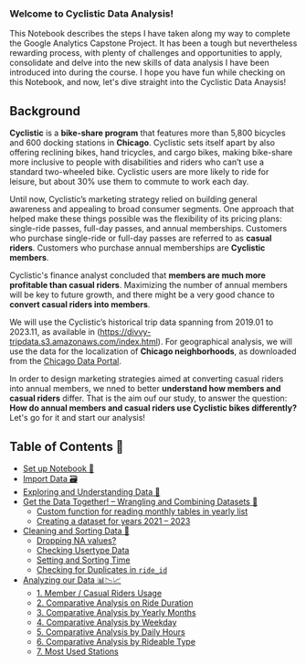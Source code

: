### **Welcome to Cyclistic Data Analysis!** 
This Notebook describes the steps I have taken along my way to complete the Google Analytics Capstone Project. It has been a tough but nevertheless rewarding process, with plenty of challenges and opportunities to apply, consolidate and delve into the new skills of data analysis I have been introduced into during the course. I hope you have fun while checking on this Notebook, and now, let's dive straight into the Cyclistic Data Anaysis!

## Background
**Cyclistic** is a **bike-share program** that features more than 5,800 bicycles and 600 docking stations in **Chicago**. Cyclistic sets itself apart by also offering reclining bikes, hand tricycles, and cargo bikes, making bike-share more inclusive to people with disabilities and riders who can’t use a standard two-wheeled bike. Cyclistic users are more likely to ride for leisure, but about 30% use them to commute to work each day.

Until now, Cyclistic’s marketing strategy relied on building general awareness and appealing to broad consumer segments. One approach that helped make these things possible was the flexibility of its pricing plans: single-ride passes, full-day passes, and annual memberships. Customers who purchase single-ride or full-day passes are referred to as **casual riders**. Customers who purchase annual memberships are **Cyclistic members**.

Cyclistic's finance analyst concluded that **members are much more profitable than casual riders**. Maximizing the number of annual members will be key to future growth, and there might be a very good chance to **convert casual riders into members**. 

We will use the Cyclistic’s historical trip data spanning from 2019.01 to 2023.11, as available in (https://divvy-tripdata.s3.amazonaws.com/index.html).
For geographical analysis, we will use  the data for the localization of **Chicago neighborhoods**, as downloaded from the [Chicago Data Portal](https://data.cityofchicago.org/Facilities-Geographic-Boundaries/Boundaries-Neighborhoods/bbvz-uum9).

In order to design marketing strategies aimed at converting casual riders into annual members, we nned to better **understand how members and casual riders** differ. That is the aim ouf our study, to answer the question: 
**How do annual members and casual riders use Cyclistic bikes differently?**
Let's go for it and start our analysis!

## Table of Contents 📖
* [Set up Notebook 📘](#chapter1)
* [Import Data 🗃️](#chapter2)
* [Exploring and Understanding Data 🔎](#chapter3)
* [Get the Data Together! – Wrangling and Combining Datasets 🔄](#chapter4)
    * [Custom function for reading monthly tables in yearly list](#subsection4_1)
    * [Creating a dataset for years 2021 – 2023](#subsection4_2)
* [Cleaning and Sorting Data 🧹](#chapter5)
    * [Dropping NA values?](#subsection5_1)
    * [Checking Usertype Data](#subsection5_2)
    * [Setting and Sorting Time](#subsection5_3)
    * [Checking for Duplicates in `ride_id`](#subsection5_4)
* [Analyzing our Data 📊📉📈](#chapter6)
    * [1. Member / Casual Riders Usage](#subsection6_1)
    * [2. Comparative Analysis on Ride Duration](#subsection6_2)
    * [3. Comparative Analysis by Yearly Months](#subsection6_3)
    * [4. Comparative Analysis by Weekday](#subsection6_4)
    * [5. Comparative Analysis by Daily Hours](#subsection6_5)
    * [6. Comparative Analysis by Rideable Type](#subsection6_6)
    * [7. Most Used Stations](#subsection6_7)
